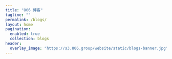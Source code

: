 ```yaml
---
title: "806 博客"
tagline: ""
permalink: /blogs/
layout: home
pagination:
  enabled: true
  collection: blogs
header:
  overlay_image: "https://s3.806.group/website/static/blogs-banner.jpg"
---
```

